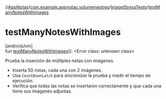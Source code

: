//[AppNotas](../../../index.md)/[com.example.appnotas.volumenestres](../index.md)/[ImageStressTests](index.md)/[testManyNotesWithImages](test-many-notes-with-images.md)

# testManyNotesWithImages

[androidJvm]\
fun [testManyNotesWithImages](test-many-notes-with-images.md)(): &lt;Error class: unknown class&gt;

Prueba la inserción de múltiples notas con imágenes.

- 
   Inserta 50 notas, cada una con 2 imágenes.
- 
   Usa `CountDownLatch` para sincronizar la prueba y medir el tiempo de ejecución.
- 
   Verifica que todas las notas se insertaron correctamente y que cada una tiene sus imágenes adjuntas.
